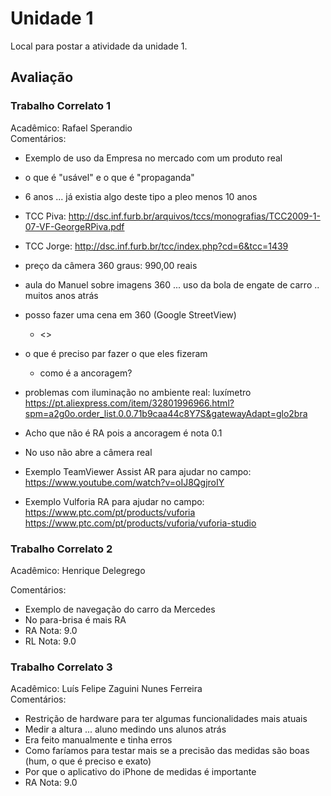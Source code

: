# Unidade 1

Local para postar a atividade da unidade 1.  

## Avaliação

### Trabalho Correlato 1

Acadêmico: Rafael Sperandio  
Comentários:  

- Exemplo de uso da Empresa no mercado com um produto real  
- o que é "usável" e o que é "propaganda"  
- 6 anos ... já existia algo deste tipo a pleo menos 10 anos  
- TCC Piva: <http://dsc.inf.furb.br/arquivos/tccs/monografias/TCC2009-1-07-VF-GeorgeRPiva.pdf>
- TCC Jorge: <http://dsc.inf.furb.br/tcc/index.php?cd=6&tcc=1439>
- preço da câmera 360 graus: 990,00 reais  
- aula do Manuel sobre imagens 360 ... uso da bola de engate de carro .. muitos anos atrás  
- posso fazer uma cena em 360 (Google StreetView)  
  - <>
- o que é preciso par fazer o que eles fizeram  
  - como é a ancoragem?  

- problemas com iluminação no ambiente real: luxímetro  
<https://pt.aliexpress.com/item/32801996966.html?spm=a2g0o.order_list.0.0.71b9caa44c8Y7S&gatewayAdapt=glo2bra>

- Acho que não é RA pois a ancoragem é nota 0.1
- No uso não abre a câmera real  

- Exemplo TeamViewer Assist AR para ajudar no campo:
<https://www.youtube.com/watch?v=oIJ8QgjroIY>  

- Exemplo Vulforia RA para ajudar no campo:  
<https://www.ptc.com/pt/products/vuforia>  
<https://www.ptc.com/pt/products/vuforia/vuforia-studio>  

### Trabalho Correlato 2

Acadêmico: Henrique Delegrego  

Comentários:  

- Exemplo de navegação do carro da Mercedes  
- No para-brisa é mais RA  
- RA Nota: 9.0
- RL Nota: 9.0

### Trabalho Correlato 3

Acadêmico: Luís Felipe Zaguini Nunes Ferreira  
Comentários:  

- Restrição de hardware para ter algumas funcionalidades mais atuais  
- Medir a altura ... aluno medindo uns alunos atrás  
- Era feito manualmente e tinha erros  
- Como faríamos para testar mais se a precisão das medidas são boas (hum, o que é preciso e exato)  
- Por que o aplicativo do iPhone de medidas é importante  
- RA Nota: 9.0
